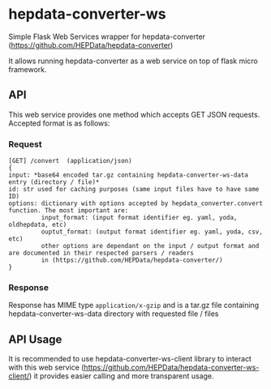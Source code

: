 # hepdata-converter-ws

Simple Flask Web Services wrapper for hepdata-converter (https://github.com/HEPData/hepdata-converter)

It allows running hepdata-converter as a web service on top of flask micro framework.

## API

This web service provides one method which accepts GET JSON requests. Accepted format is as follows:

### Request

```
[GET] /convert  (application/json)
{
input: *base64 encoded tar.gz containing hepdata-converter-ws-data entry (directory / file)*
id: str used for caching purposes (same input files have to have same ID)
options: dictionary with options accepted by hepdata_converter.convert function. The most important are:
         input_format: (input format identifier eg. yaml, yoda, oldhepdata, etc)
         ouptut_format: (output format identifier eg. yaml, yoda, csv, etc)
         other options are dependant on the input / output format and are documented in their respected parsers / readers
         in (https://github.com/HEPData/hepdata-converter/)
}
```

### Response

Response has MIME type ```application/x-gzip``` and is a tar.gz file containing hepdata-converter-ws-data directory
with requested file / files


## API Usage

It is recommended to use hepdata-converter-ws-client library to interact with this web service
(https://github.com/HEPData/hepdata-converter-ws-client/) it provides easier calling and more transparent
usage.